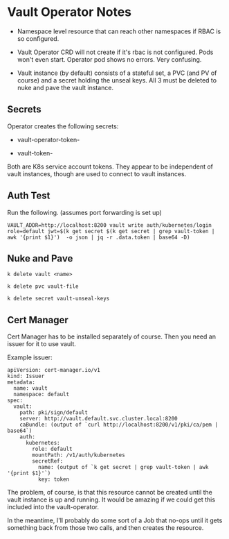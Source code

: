 # Vault Operator Notes

* Namespace level resource that can reach other namespaces if RBAC is so configured.

* Vault Operator CRD will not create if it's rbac is not configured.  Pods won't even start.  Operator pod shows no errors.  Very confusing.

* Vault instance (by default) consists of a stateful set, a PVC (and PV of course) and a secret holding the unseal keys.  All 3 must be deleted to nuke and pave the vault instance.

## Secrets

Operator creates the following secrets:

* vault-operator-token-<random>

* vault-token-<random>     

Both are K8s service account tokens.  They appear to be independent of vault instances, though are used to connect to vault instances.

## Auth Test

Run the following.  (assumes port forwarding is set up)

    VAULT_ADDR=http://localhost:8200 vault write auth/kubernetes/login role=default jwt=$(k get secret $(k get secret | grep vault-token | awk '{print $1}')  -o json | jq -r .data.token | base64 -D)
    
## Nuke and Pave

    k delete vault <name>
    
    k delete pvc vault-file
    
    k delete secret vault-unseal-keys
    
## Cert Manager

Cert Manager has to be installed separately of course.  Then you need an issuer for it to use vault.

Example issuer:

    apiVersion: cert-manager.io/v1
    kind: Issuer
    metadata:
      name: vault
      namespace: default
    spec:
      vault:
        path: pki/sign/default
        server: http://vault.default.svc.cluster.local:8200
        caBundle: (output of `curl http://localhost:8200/v1/pki/ca/pem | base64`)
        auth:
          kubernetes:
            role: default
            mountPath: /v1/auth/kubernetes
            secretRef:
              name: (output of `k get secret | grep vault-token | awk '{print $1}'`)
              key: token

The problem, of course, is that this resource cannot be created until the vault instance is up and running.  It would be amazing if we could get this included into the vault-operator.

In the meantime, I'll probably do some sort of a Job that no-ops until it gets something back from those two calls, and then creates the resource.

